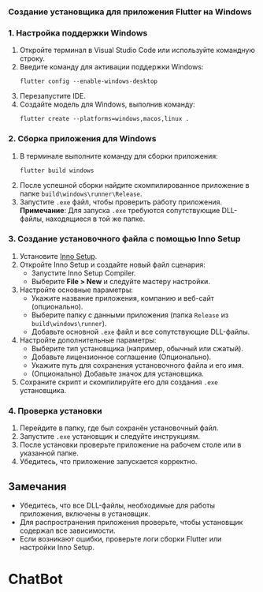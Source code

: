 ### Создание установщика для приложения Flutter на Windows
### 1. Настройка поддержки Windows
1. Откройте терминал в Visual Studio Code или используйте командную строку.
2. Введите команду для активации поддержки Windows:
   ```
   flutter config --enable-windows-desktop
   ```
3. Перезапустите IDE.
4. Создайте модель для Windows, выполнив команду:
   ```
   flutter create --platforms=windows,macos,linux .
   ```

### 2. Сборка приложения для Windows
1. В терминале выполните команду для сборки приложения:
   ```
   flutter build windows
   ```
2. После успешной сборки найдите скомпилированное приложение в папке `build\windows\runner\Release`.
3. Запустите `.exe` файл, чтобы проверить работу приложения.  
   **Примечание**: Для запуска `.exe` требуются сопутствующие DLL-файлы, находящиеся в той же папке.

### 3. Создание установочного файла с помощью Inno Setup
1. Установите [Inno Setup](https://jrsoftware.org/isinfo.php).
2. Откройте Inno Setup и создайте новый файл сценария:
   - Запустите Inno Setup Compiler.
   - Выберите **File > New** и следуйте мастеру настройки.
3. Настройте основные параметры:
   - Укажите название приложения, компанию и веб-сайт (опционально).
   - Выберите папку с данными приложения (папка `Release` из `build\windows\runner`).
   - Добавьте основной `.exe` файл и все сопутствующие DLL-файлы.
4. Настройте дополнительные параметры:
   - Выберите тип установщика (например, обычный или сжатый).
   - Добавьте лицензионное соглашение (Опционально).
   - Укажите путь для сохранения установочного файла и его имя.
   - (Опционально) Добавьте значок для установщика.
5. Сохраните скрипт и скомпилируйте его для создания `.exe` установщика.

### 4. Проверка установки
1. Перейдите в папку, где был сохранён установочный файл.
2. Запустите `.exe` установщик и следуйте инструкциям.
3. После установки проверьте приложение на рабочем столе или в указанной папке.
4. Убедитесь, что приложение запускается корректно.

## Замечания
- Убедитесь, что все DLL-файлы, необходимые для работы приложения, включены в установщик.
- Для распространения приложения проверьте, чтобы установщик содержал все зависимости.
- Если возникают ошибки, проверьте логи сборки Flutter или настройки Inno Setup.
# ChatBot
